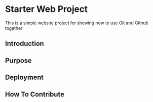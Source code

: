 # Starter Web Project

This is a simple website project for showing how to use Git and Github together

## Introduction

## Purpose

## Deployment

## How To Contribute  
